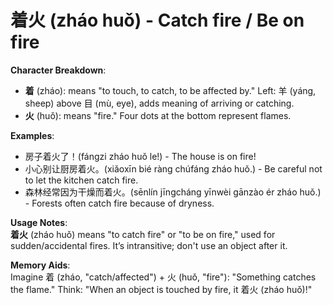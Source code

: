 # **着火 (zháo huǒ) - Catch fire / Be on fire**

**Character Breakdown**:  
- **着** (zháo): means "to touch, to catch, to be affected by." Left: 羊 (yáng, sheep) above 目 (mù, eye), adds meaning of arriving or catching.  
- **火** (huǒ): means "fire." Four dots at the bottom represent flames.

**Examples**:  
- 房子着火了！(fángzi zháo huǒ le!) - The house is on fire!  
- 小心别让厨房着火。(xiǎoxīn bié ràng chúfáng zháo huǒ.) - Be careful not to let the kitchen catch fire.  
- 森林经常因为干燥而着火。(sēnlín jīngcháng yīnwèi gānzào ér zháo huǒ.) - Forests often catch fire because of dryness.

**Usage Notes**:  
**着火** (zháo huǒ) means "to catch fire" or "to be on fire," used for sudden/accidental fires. It’s intransitive; don't use an object after it.

**Memory Aids**:  
Imagine 着 (zháo, "catch/affected") + 火 (huǒ, "fire"): "Something catches the flame." Think: "When an object is touched by fire, it 着火 (zháo huǒ)!"
